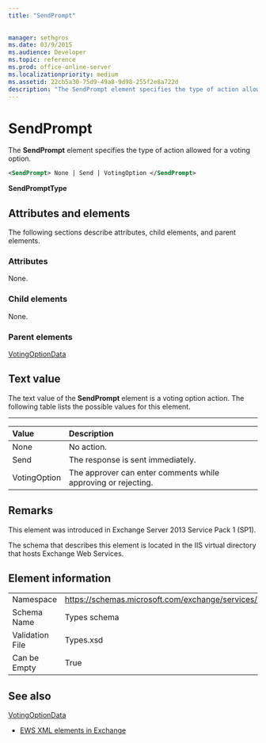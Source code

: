 ```yaml
---
title: "SendPrompt"
 
 
manager: sethgros
ms.date: 03/9/2015
ms.audience: Developer
ms.topic: reference
ms.prod: office-online-server
ms.localizationpriority: medium
ms.assetid: 22cb5a30-75d9-49a8-9d98-255f2e8a722d
description: "The SendPrompt element specifies the type of action allowed for a voting option."
---
```


# SendPrompt

The **SendPrompt** element specifies the type of action allowed for a voting option. 
  
```XML
<SendPrompt> None | Send | VotingOption </SendPrompt>
```

 **SendPromptType**
## Attributes and elements

The following sections describe attributes, child elements, and parent elements.
  
### Attributes

None.
  
### Child elements

None.
  
### Parent elements

[VotingOptionData](votingoptiondata.md)
  
## Text value

The text value of the **SendPrompt** element is a voting option action. The following table lists the possible values for this element. 
  
****

|**Value**|**Description**|
|:-----|:-----|
|None  <br/> |No action.  <br/> |
|Send  <br/> |The response is sent immediately.  <br/> |
|VotingOption  <br/> |The approver can enter comments while approving or rejecting.  <br/> |
   
## Remarks

This element was introduced in Exchange Server 2013 Service Pack 1 (SP1).
  
The schema that describes this element is located in the IIS virtual directory that hosts Exchange Web Services.
  
## Element information

|||
|:-----|:-----|
|Namespace  <br/> |https://schemas.microsoft.com/exchange/services/2006/types  <br/> |
|Schema Name  <br/> |Types schema  <br/> |
|Validation File  <br/> |Types.xsd  <br/> |
|Can be Empty  <br/> |True  <br/> |
   
## See also



[VotingOptionData](votingoptiondata.md)


- [EWS XML elements in Exchange](ews-xml-elements-in-exchange.md)

